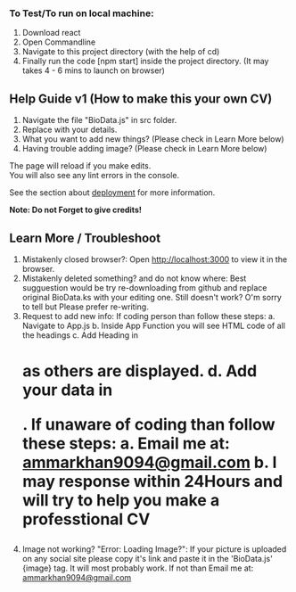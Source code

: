 
### To Test/To run on local machine:
1. Download react 
2. Open Commandline 
3. Navigate to this project directory (with the help of cd) 
4. Finally run the code [npm start] inside the project directory. (It may takes 4 - 6 mins to launch on browser)

## Help Guide v1 (How to make this your own CV)
1. Navigate the file "BioData.js" in src folder.
2. Replace with your details.
3. What you want to add new things? (Please check in Learn More below)
4. Having trouble adding image? (Please check in Learn More below)

The page will reload if you make edits.<br />
You will also see any lint errors in the console.

See the section about [deployment](https://facebook.github.io/create-react-app/docs/deployment) for more information.

**Note: Do not Forget to give credits!**


## Learn More / Troubleshoot
1. Mistakenly closed browser?: 
    Open [http://localhost:3000](http://localhost:3000) to view it in the browser.
2. Mistakenly deleted something? and do not know where:
    Best sugguestion would be try re-downloading from github and replace original BioData.ks with your editing one.
    Still doesn't work? O'm sorry to tell but Please prefer re-writing.
2. Request to add new info:
    If coding person than follow these steps:
        a. Navigate to App.js
        b. Inside App Function you will see HTML code of all the headings
        c. Add Heading in <h1> as others are displayed.
        d. Add your data in <p>.
    If unaware of coding than follow these steps:
        a. Email me at: ammarkhan9094@gmail.com 
        b. I may response within 24Hours and will try to help you make a professtional CV
3. Image not working? "Error: Loading Image?":
    If your picture is uploaded on any social site please copy it's link and paste it in the 'BioData.js' {image} tag.
    It will most probably work. If not than Email me at: ammarkhan9094@gmail.com 
